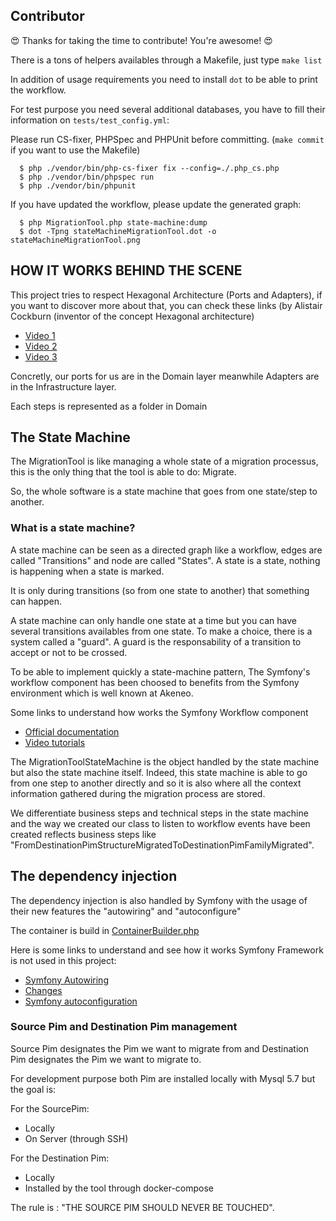 Contributor
-----------

:heart_eyes: Thanks for taking the time to contribute! You're awesome! :heart_eyes:

There is a tons of helpers availables through a Makefile, just type `make list`

In addition of usage requirements you need to install `dot` to be able to print the workflow.

For test purpose you need several additional databases, you have to fill their information on `tests/test_config.yml`:

Please run CS-fixer, PHPSpec and PHPUnit before committing. (`make commit` if you want to use the Makefile)

```
  $ php ./vendor/bin/php-cs-fixer fix --config=./.php_cs.php
  $ php ./vendor/bin/phpspec run
  $ php ./vendor/bin/phpunit
```

If you have updated the workflow, please update the generated graph:

```
  $ php MigrationTool.php state-machine:dump
  $ dot -Tpng stateMachineMigrationTool.dot -o stateMachineMigrationTool.png
```

## HOW IT WORKS BEHIND THE SCENE

This project tries to respect Hexagonal Architecture (Ports and Adapters), if you want to discover more about that, you can
check these links (by Alistair Cockburn (inventor of the concept Hexagonal architecture)
- [Video 1](https://www.youtube.com/watch?v=th4AgBcrEHA)
- [Video 2](https://www.youtube.com/watch?v=iALcE8BPs94)
- [Video 3](https://www.youtube.com/watch?v=DAe0Bmcyt-4)


Concretly, our ports for us are in the Domain layer meanwhile Adapters are in the Infrastructure layer.

Each steps is represented as a folder in Domain

## The State Machine

The MigrationTool is like managing a whole state of a migration processus, this is the only thing that the tool
is able to do: Migrate.

So, the whole software is a state machine that goes from one state/step to another.

### What is a state machine?

A state machine can be seen as a directed graph like a workflow, edges are called "Transitions" and node are called "States".
A state is a state, nothing is happening when a state is marked.

It is only during transitions (so from one state to another) that something can happen.

A state machine can only handle one state at a time but you can have several transitions availables from one state.
To make a choice, there is a system called a "guard". A guard is the responsability of a transition to accept or not to be crossed.

To be able to implement quickly a state-machine pattern, The Symfony's workflow component has been choosed to benefits from
the Symfony environment which is well known at Akeneo.

Some links to understand how works the Symfony Workflow component
- [Official documentation](https://symfony.com/doc/current/components/workflow.html)
- [Video tutorials](https://www.google.com)

The MigrationToolStateMachine is the object handled by the state machine but also the state machine itself. Indeed, this state
machine is able to go from one step to another directly and so it is also where all the context information gathered during
the migration process are stored.

We differentiate business steps and technical steps in the state machine and the way we created our class to listen to workflow events 
have been created reflects business steps like "FromDestinationPimStructureMigratedToDestinationPimFamilyMigrated".

## The dependency injection

The dependency injection is also handled by Symfony with the usage of their new features the "autowiring" and "autoconfigure"

The container is build in [ContainerBuilder.php](../src/Infrastructure/Common/ContainerBuilder.php)

Here is some links to understand and see how it works Symfony Framework is not used in this project:
- [Symfony Autowiring](https://symfony.com/doc/current/service_container/autowiring.html)
- [Changes](https://symfony.com/doc/current/service_container/3.3-di-changes.html)
- [Symfony autoconfiguration](https://symfony.com/blog/new-in-symfony-3-3-service-autoconfiguration)


### Source Pim and Destination Pim management

Source Pim designates the Pim we want to migrate from and Destination Pim designates the Pim we want to migrate to.

For development purpose both Pim are installed locally with Mysql 5.7 but the goal is:

For the SourcePim:
- Locally
- On Server (through SSH)

For the Destination Pim:
- Locally
- Installed by the tool through docker-compose


The rule is : "THE SOURCE PIM SHOULD NEVER BE TOUCHED".
